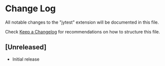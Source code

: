 # Change Log

All notable changes to the "jytest" extension will be documented in this file.

Check [Keep a Changelog](http://keepachangelog.com/) for recommendations on how to structure this file.

## [Unreleased]

- Initial release